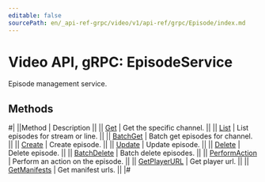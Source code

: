 ```yaml
---
editable: false
sourcePath: en/_api-ref-grpc/video/v1/api-ref/grpc/Episode/index.md
---
```


# Video API, gRPC: EpisodeService

Episode management service.

## Methods

#|
||Method | Description ||
|| [Get](get.md) | Get the specific channel. ||
|| [List](list.md) | List episodes for stream or line. ||
|| [BatchGet](batchGet.md) | Batch get episodes for channel. ||
|| [Create](create.md) | Create episode. ||
|| [Update](update.md) | Update episode. ||
|| [Delete](delete.md) | Delete episode. ||
|| [BatchDelete](batchDelete.md) | Batch delete episodes. ||
|| [PerformAction](performAction.md) | Perform an action on the episode. ||
|| [GetPlayerURL](getPlayerURL.md) | Get player url. ||
|| [GetManifests](getManifests.md) | Get manifest urls. ||
|#